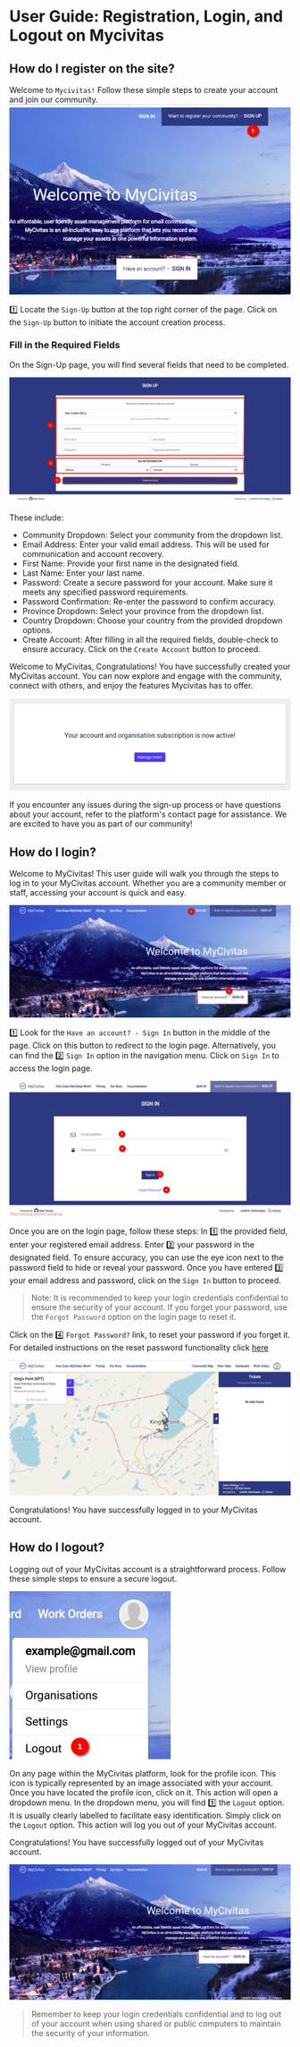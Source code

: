 # User Guide: Registration, Login, and Logout on Mycivitas

## How do I register on the site?

Welcome to `Mycivitas!` Follow these simple steps to create your account and join our community.
![Registering 1](./img/register-login-logout-1.png)

1️⃣ Locate the `Sign-Up` button at the top right corner of the page. Click on the `Sign-Up` button to initiate the account creation process.

### Fill in the Required Fields

On the Sign-Up page, you will find several fields that need to be completed. 

![Registering 2](./img/register-login-logout-2.png)

These include:
- Community Dropdown: Select your community from the dropdown list.
- Email Address: Enter your valid email address. This will be used for communication and account recovery.
- First Name: Provide your first name in the designated field.
- Last Name: Enter your last name.
- Password: Create a secure password for your account. Make sure it meets any specified password requirements.
- Password Confirmation: Re-enter the password to confirm accuracy.
- Province Dropdown: Select your province from the dropdown list.
- Country Dropdown: Choose your country from the provided dropdown options.
- Create Account: After filling in all the required fields, double-check to ensure accuracy. Click on the `Create Account` button to proceed.

Welcome to MyCivitas, Congratulations! You have successfully created your MyCivitas account.
You can now explore and engage with the community, connect with others, and enjoy the features Mycivitas has to offer.

![Registering 3](./img/register-login-logout-3.png)

If you encounter any issues during the sign-up process or have questions about your account, refer to the platform's contact page for assistance. We are excited to have you as part of our community!

## How do I login?

Welcome to MyCivitas! This user guide will walk you through the steps to log in to your MyCivitas account. Whether you are a community member or staff, accessing your account is quick and easy.

![Login](./img/register-login-logout-4.png)

1️⃣ Look for the `Have an account? - Sign In` button in the middle of the page. Click on this button to redirect to the login page. Alternatively, you can find the 2️⃣ `Sign In` option in the navigation menu.
Click on `Sign In` to access the login page.

![Login 2](./img/register-login-logout-5.png)

Once you are on the login page, follow these steps:
In 1️⃣ the provided field, enter your registered email address. Enter 2️⃣ your password in the designated field. To ensure accuracy, you can use the eye icon next to the password field to hide or reveal your password. Once you have entered 3️⃣ your email address and password, click on the `Sign In` button to proceed.

>Note: It is recommended to keep your login credentials confidential to ensure the security of your account. If you forget your password, use the `Forgot Password` option on the login page to reset it.

Click on the 4️⃣ `Forgot Password?` link, to reset your password if you forget it. For detailed instructions on the reset password functionality click [here](../manual/forgot-password.md)

![Login 3](./img/register-login-logout-6.png)

Congratulations! You have successfully logged in to your MyCivitas account.

## How do I logout?

Logging out of your MyCivitas account is a straightforward process. Follow these simple steps to ensure a secure logout.

![Logout 1](./img/register-login-logout-7.png)

On any page within the MyCivitas platform, look for the profile icon. This icon is typically represented by an image associated with your account. Once you have located the profile icon, click on it. This action will open a dropdown menu. In the dropdown menu, you will find 1️⃣ the `Logout` option. It is usually clearly labelled to facilitate easy identification. Simply click on the `Logout` option. This action will log you out of your MyCivitas account.

Congratulations! You have successfully logged out of your MyCivitas account.

![Logout 2](./img/register-login-logout-8.png)

>Remember to keep your login credentials confidential and to log out of your account when using shared or public computers to maintain the security of your information.
